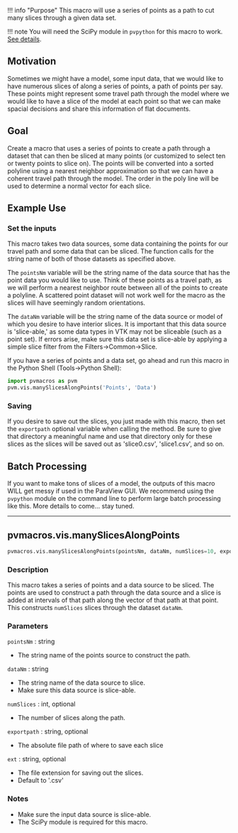 !!! info "Purpose"
    This macro will use a series of points as a path to cut many slices through a given data set.

!!! note
    You will need the SciPy module in `pvpython` for this macro to work. [See details](../../Getting-Started.md#using-outside-modules).


## Motivation
Sometimes we might have a model, some input data, that we would like to have numerous slices of along a series of points, a path of points per say. These points might represent some travel path through the model where we would like to have a slice of the model at each point so that we can make spacial decisions and share this information of flat documents.

## Goal
Create a macro that uses a series of points to create a path through a dataset that can then be sliced at many points (or customized to select ten or twenty points to slice on). The points will be converted into a sorted polyline using a nearest neighbor approximation so that we can have a coherent travel path through the model. The order in the poly line will be used to determine a normal vector for each slice.

## Example Use

### Set the inputs
This macro takes two data sources, some data containing the points for our travel path and some data that can be sliced. The function calls for the string name of both of those datasets as specified above.

The `pointsNm` variable will be the string name of the data source that has the point data you would like to use. Think of these points as a travel path, as we will perform a nearest neighbor route between all of the points to create a polyline. A scattered point dataset will not work well for the macro as the slices will have seemingly random orientations.

The `dataNm` variable will be the string name of the data source or model of which you desire to have interior slices. It is important that this data source is 'slice-able,' as some data types in VTK may not be sliceable (such as a point set). If errors arise, make sure this data set is slice-able by applying a simple slice filter from the Filters->Common->Slice.


<!-- TODO provide a pointset and a 3D model for an example -->

If you have a series of points and a data set, go ahead and run this macro in the Python Shell (Tools->Python Shell):

```py
import pvmacros as pvm
pvm.vis.manySlicesAlongPoints('Points', 'Data')
```

### Saving
If you desire to save out the slices, you just made with this macro, then set the `exportpath` optional variable when calling the method. Be sure to give that directory a meaningful name and use that directory only for these slices as the slices will be saved out as 'slice0.csv', 'slice1.csv', and so on.


## Batch Processing
<!--- TODO --->
If you want to make tons of slices of a model, the outputs of this macro WILL get messy if used in the ParaView GUI. We recommend using the `pvpython` module on the command line to perform large batch processing like this. More details to come... stay tuned.


--------

## pvmacros.vis.manySlicesAlongPoints

```py
pvmacros.vis.manySlicesAlongPoints(pointsNm, dataNm, numSlices=10, exportpath='', ext='.csv')
```

### Description
This macro takes a series of points and a data source to be sliced. The points are used to construct a path through the data source and a slice is added at intervals of that path along the vector of that path at that point. This constructs `numSlices` slices through the dataset `dataNm`.

### Parameters
`pointsNm` : string

- The string name of the points source to construct the path.

`dataNm` : string

- The string name of the data source to slice.
- Make sure this data source is slice-able.

`numSlices` : int, optional

- The number of slices along the path.

`exportpath` : string, optional

- The absolute file path of where to save each slice

`ext` : string, optional

- The file extension for saving out the slices.
- Default to '.csv'


### Notes
- Make sure the input data source is slice-able.
- The SciPy module is required for this macro.
